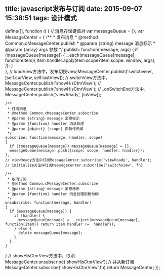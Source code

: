 title: javascript发布与订阅
date: 2015-09-07 15:38:51
tags: 设计模式
---
define([], function () {
	// 消息存储键值对
  var messageQueue = {};
  var MessageCenter = {
    /**
     * 发布消息
     * @method Common.cMessageCenter.publish
     * @param {string} message 消息标示
     * @param {array} args 参数
     */
    publish: function(message, args)
    {
      if (messageQueue[message])
      {
        _.each(messageQueue[message], function(item){
          item.handler.apply(item.scope?item.scope: window, args);  
        });
      }  
    },
    // loadView方法中，发布切换view,MessageCenter.publish('switchview', [self.curView, self.lastView]);
    // switchView方法中，MessageCenter.publish('showHisCtnrView');
    // MessageCenter.publish('showHisCtnrView');
    // _onSwitchEnd方法中，MessageCenter.publish('viewReady', [inView]);

    /**
     * 订阅消息
     * @method Common.cMessageCenter.subscribe
     * @param {string} message 消息标示
     * @param {function} handler 消息处理
     * @param {object} [scope] 函数作用域
     */
    subscribe: function(message, handler, scope)
    {
      if (!messageQueue[message]) messageQueue[message] = [];
      messageQueue[message].push({scope: scope, handler: handler});
    },
    // viewReady方法中订阅MessageCenter.subscribe('viewReady', handler);
    // initialize方法中订阅MessageCenter.subscribe('switchview', fn)

    /**
     * 取消订阅
     * @method Common.cMessageCenter.subscribe
     * @param {string} message 消息标示
     * @param {function} handler 消息处理函数句柄
     */
    unsubscribe: function(message, handler)
    {
      if (messageQueue[message]) {
        if (handler) {
          messageQueue[message] = _.reject(messageQueue[message], function(item){ return item.handler !=  handler});
        } else {
          delete messageQueue[message];
        }
      }
    }
  }
  // showHisCtnrView方法中，取消MessageCenter.unsubscribe('showHisCtnrView');
  // 并从新订阅MessageCenter.subscribe('showHisCtnrView',fn)
  return MessageCenter;
});